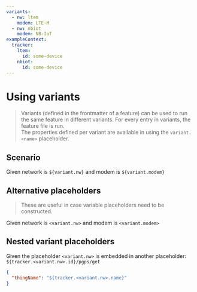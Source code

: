 ```yaml
---
variants:
  - nw: ltem
    modem: LTE-M
  - nw: nbiot
    modem: NB-IoT
exampleContext:
  tracker:
    ltem:
      id: some-device
    nbiot:
      id: some-device
---
```


# Using variants

> Variants (defined in the frontmatter of a feature) can be used to run the same
> feature in different variants. For every entry in variants, the feature file
> is run.  
> The properties defined per variant are available in using the `variant.<name>`
> placeholder.

## Scenario

Given network is `${variant.nw}` and modem is `${variant.modem}`

## Alternative placeholders

> These are useful in case variable placeholders need to be constructed.

Given network is `<variant.nw>` and modem is `<variant.modem>`

## Nested variant placeholders

Given the placeholder `<variant.nw>` is embedded in another placeholder:
`${tracker.<variant.nw>.id}/pgps/get`

```json
{
  "thingName": "${tracker.<variant.nw>.name}"
}
```
